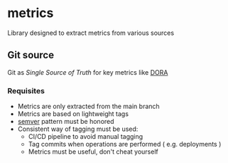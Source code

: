 # metrics

Library designed to extract metrics from various sources

## Git source

Git as _Single Source of Truth_ for key metrics like [DORA](https://www.devops-research.com/research.html)

### Requisites

* Metrics are only extracted from the main branch
* Metrics are based on lightweight tags
* [semver](https://semver.org) pattern must be honored
* Consistent way of tagging must be used:
  * CI/CD pipeline to avoid manual tagging
  * Tag commits when operations are performed ( e.g. deployments )
  * Metrics must be useful, don't cheat yourself
